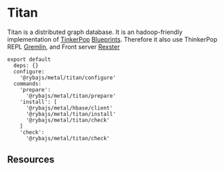 
# Titan

Titan is a distributed graph database. It is an hadoop-friendly implementation of [TinkerPop]
[Blueprints]. Therefore it also use ThinkerPop REPL [Gremlin], and Front server [Rexster]

    export default
      deps: {}
      configure:
        '@rybajs/metal/titan/configure'
      commands:
        'prepare':
          '@rybajs/metal/titan/prepare'
        'install': [
          '@rybajs/metal/hbase/client'
          '@rybajs/metal/titan/install'
          '@rybajs/metal/titan/check'
        ]
        'check':
          '@rybajs/metal/titan/check'

## Resources

[TinkerPop]: http://www.tinkerpop.com/
[Blueprints]: https://github.com/tinkerpop/blueprints/wiki
[Gremlin]: https://github.com/tinkerpop/gremlin/wiki
[Rexster]: https://github.com/tinkerpop/rexster/wiki
